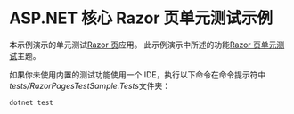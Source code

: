 # <a name="aspnet-core-razor-pages-unit-tests-sample"></a>ASP.NET 核心 Razor 页单元测试示例

本示例演示的单元测试[Razor 页](https://docs.microsoft.com/aspnet/core/mvc/razor-pages)应用。 此示例演示中所述的功能[Razor 页单元测试](https://docs.microsoft.com/aspnet/core/test/razor-pages-tests)主题。

如果你未使用内置的测试功能使用一个 IDE，执行以下命令在命令提示符中*tests/RazorPagesTestSample.Tests*文件夹：

```console
dotnet test
```
